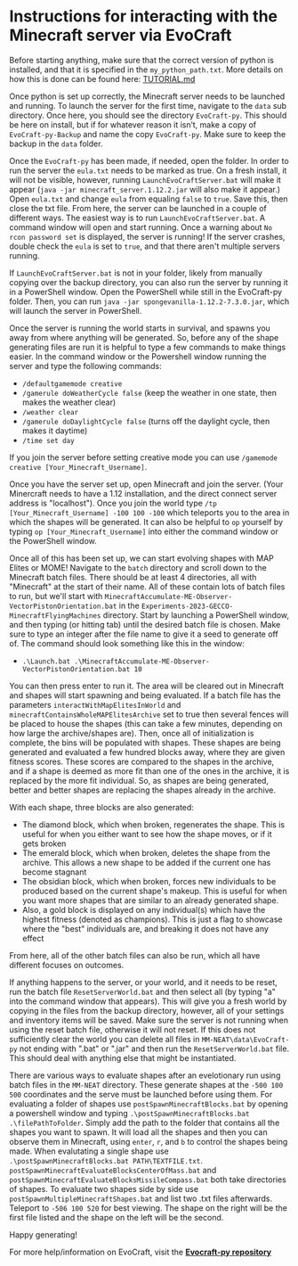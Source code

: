 # Instructions for interacting with the Minecraft server via EvoCraft

Before starting anything, make sure that the correct version of python is installed, and that it is specified in the `my_python_path.txt`. More details on how this is done can be found here: [TUTORIAL.md](TUTORIAL.md)

Once python is set up correctly, the Minecraft server needs to be launched and running. To launch the server for the first time, navigate to the `data` sub directory. Once here, you should see the directory `EvoCraft-py`. This should be here on install, but if for whatever reason it isn’t, make a copy of `EvoCraft-py-Backup` and name the copy `EvoCraft-py`. Make sure to keep the backup in the `data` folder.

Once the `EvoCraft-py` has been made, if needed, open the folder. In order to run the server the `eula.txt` needs to be marked as true. On a fresh install, it will not be visible, however, running `LaunchEvoCraftServer.bat` will make it appear (`java -jar minecraft_server.1.12.2.jar` will also make it appear.) Open `eula.txt` and change `eula` from equaling `false` to `true`. Save this, then close the txt file. From here, the server can be launched in a couple of different ways. The easiest way is to run `LaunchEvoCraftServer.bat`. A command window will open and start running. Once a warning about `No rcon password set` is displayed, the server is running! If the server crashes, double check the `eula` is set to `true`, and that there aren't multiple servers running.

If `LaunchEvoCraftServer.bat` is not in your folder, likely from manually copying over the backup directory, you can also run the server by running it in a PowerShell window. Open the PowerShell while still in the EvoCraft-py folder. Then, you can run `java -jar spongevanilla-1.12.2-7.3.0.jar`, which will launch the server in PowerShell.

Once the server is running the world starts in survival, and spawns you away from where anything will be generated. So, before any of the shape generating files are run it is helpful to type a few commands to make things easier. In the command window or the Powershell window running the server and type the following commands:

* `/defaultgamemode creative`
* `/gamerule doWeatherCycle false` (keep the weather in one state, then makes the weather clear)
* `/weather clear`
* `/gamerule doDaylightCycle false` (turns off the daylight cycle, then makes it daytime)
* `/time set day`

If you join the server before setting creative mode you can use `/gamemode creative [Your_Minecraft_Username]`.

Once you have the server set up, open Minecraft and join the server. (Your Minercraft needs to have a 1.12 installation, and the direct connect server address is "localhost"). Once you join the world type `/tp [Your_Minecraft_Username] -100 100 -100` which teleports you to the area in which the shapes will be generated. It can also be helpful to `op` yourself by typing `op [Your_Minecraft_Username]` into either the command window or the PowerShell window.

Once all of this has been set up, we can start evolving shapes with MAP Elites or MOME! Navigate to the `batch` directory and scroll down to the Minecraft batch files. There should be at least 4 directories, all with "Minecraft" at the start of their name. All of these contain lots of batch files to run, but we'll start with `MinecraftAccumulate-ME-Observer-VectorPistonOrientation.bat` in the `Experiments-2023-GECCO-MinecraftFlyingMachines` directory. Start by launching a PowerShell window, and then typing (or hitting tab) until the desired batch file is chosen. Make sure to type an integer after the file name to give it a seed to generate off of. The command should look something like this in the window: 
* `.\Launch.bat .\MinecraftAccumulate-ME-Observer-VectorPistonOrientation.bat 10`

You can then press enter to run it. The area will be cleared out in Minecraft and shapes will start spawning and being evaluated. If a batch file has the parameters `interactWithMapElitesInWorld` and `minecraftContainsWholeMAPElitesArchive` set to true then several fences will be placed to house the shapes (this can take a few minutes, depending on how large the archive/shapes are). Then, once all of initialization is complete, the bins will be populated with shapes. These shapes are being generated and evaluated a few hundred blocks away, where they are given fitness scores. These scores are compared to the shapes in the archive, and if a shape is deemed as more fit than one of the ones in the archive, it is replaced by the more fit individual. So, as shapes are being generated, better and better shapes are replacing the shapes already in the archive.

With each shape, three blocks are also generated:
* The diamond block, which when broken, regenerates the shape. This is useful for when you either want to see how the shape moves, or if it gets broken
* The emerald block, which when broken, deletes the shape from the archive. This allows a new shape to be added if the current one has become stagnant
* The obsidian block, which when broken, forces new individuals to be produced based on the current shape's makeup. This is useful for when you want more shapes that are similar to an already generated shape.
* Also, a gold block is displayed on any individual(s) which have the highest fitness (denoted as champions). This is just a flag to showcase where the "best" individuals are, and breaking it does not have any effect

From here, all of the other batch files can also be run, which all have different focuses on outcomes.

If anything happens to the server, or your world, and it needs to be reset, run the batch file `ResetServerWorld.bat` and then select all (by typing "a" into the command window that appears). This will give you a fresh world by copying in the files from the backup directory, however, all of your settings and inventory items will be saved. Make sure the server is not running when using the reset batch file, otherwise it will not reset. If this does not sufficiently clear the world you can delete all files in `MM-NEAT\data\EvoCraft-py` not ending with ".bat" or ".jar" and then run the `ResetServerWorld.bat` file. This should deal with anything else that might be instantiated.

There are various ways to evaluate shapes after an evelotionary run using batch files in the `MM-NEAT` directory. These generate shapes at the `-500 100 500` coordinates and the serve must be launched before using them. For evaluating a folder of shapes use `postSpawnMinecraftBlocks.bat` by opening a powershell window and typing `.\postSpawnMinecraftBlocks.bat .\filePathToFolder`. Simply add the path to the folder that contains all the shapes you want to spawn. It will load all the shapes and then you can observe them in Minecraft, using `enter`, `r`, and `b` to control the shapes being made. When evalutating a single shape use `.\postSpawnMinecraftBlocks.bat PATH\TEXTFILE.txt`. `postSpawnMinecraftEvaluateBlocksCenterOfMass.bat` and `postSpawnMinecraftEvaluateBlocksMissileCompass.bat` both take directories of shapes. To evaluate two shapes side by side use `postSpawnMultipleMinecraftShapes.bat` and list two .txt files afterwards. Teleport to `-506 100 520` for best viewing. The shape on the right will be the first file listed and the shape on the left will be the second.

Happy generating!

For more help/information on EvoCraft, visit the [**Evocraft-py repository**](https://github.com/real-itu/Evocraft-py)
